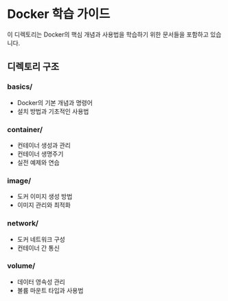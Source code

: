 # Docker 학습 가이드

이 디렉토리는 Docker의 핵심 개념과 사용법을 학습하기 위한 문서들을 포함하고 있습니다.

## 디렉토리 구조

### basics/
- Docker의 기본 개념과 명령어
- 설치 방법과 기초적인 사용법

### container/
- 컨테이너 생성과 관리
- 컨테이너 생명주기
- 실전 예제와 연습

### image/
- 도커 이미지 생성 방법
- 이미지 관리와 최적화

### network/
- 도커 네트워크 구성
- 컨테이너 간 통신

### volume/
- 데이터 영속성 관리
- 볼륨 마운트 타입과 사용법
